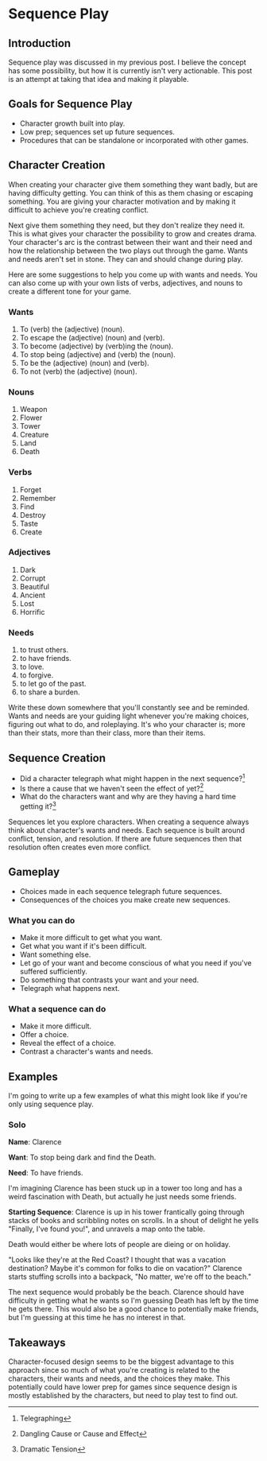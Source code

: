 # Sequence Play

## Introduction

Sequence play was discussed in my previous post. I believe the concept has some possibility, but how it is currently isn't very actionable. This post is an attempt at taking that idea and making it playable.

## Goals for Sequence Play

- Character growth built into play.
- Low prep; sequences set up future sequences.
-  Procedures that can be standalone or incorporated with other games.

## Character Creation

When creating your character give them something they want badly, but are having difficulty getting. You can think of this as them chasing or escaping something. You are giving your character motivation and by making it difficult to achieve you're creating conflict.

Next give them something they need, but they don't realize they need it. This is what gives your character the possibility to grow and creates drama. Your character's arc is the contrast between their want and their need and how the relationship between the two plays out through the game. Wants and needs aren't set in stone. They can and should change during play. 

Here are some suggestions to help you come up with wants and needs. You can also come up with your own lists of verbs, adjectives, and nouns to create a different tone for your game.

### Wants

1. To (verb) the (adjective) (noun).
2. To escape the (adjective) (noun) and (verb).
3. To become (adjective) by (verb)ing the (noun).
4. To stop being (adjective) and (verb) the (noun).
5. To be the (adjective) (noun) and (verb).
6. To not (verb) the (adjective) (noun).

### Nouns

1. Weapon
2. Flower
3. Tower
4. Creature
5. Land
6. Death

### Verbs

1. Forget
2. Remember
3. Find
4. Destroy
5. Taste
6. Create

### Adjectives

1. Dark
2. Corrupt
3. Beautiful
4. Ancient
5. Lost
6. Horrific

### Needs

1. to trust others.
2. to have friends.
3. to love.
4. to forgive.
5. to let go of the past.
6. to share a burden.

Write these down somewhere that you'll constantly see and be reminded. Wants and needs are your guiding light whenever you're making choices, figuring out what to do, and roleplaying. It's who your character is; more than their stats, more than their class, more than their items.

## Sequence Creation

- Did a character telegraph what might happen in the next sequence?[^1]
- Is there a cause that we haven't seen the effect of yet?[^2]
- What do the characters want and why are they having a hard time getting it?[^3]

[^1]: Telegraphing
[^2]: Dangling Cause or Cause and Effect
[^3]: Dramatic Tension

Sequences let you explore characters. When creating a sequence always think about character's wants and needs. Each sequence is built around conflict, tension, and resolution. If there are future sequences then that resolution often creates even more conflict.

## Gameplay

- Choices made in each sequence telegraph future sequences.
- Consequences of the choices you make create new sequences.

### What you can do

- Make it more difficult to get what you want.
- Get what you want if it's been difficult.
- Want something else.
- Let go of your want and become conscious of what you need if you've suffered sufficiently.
- Do something that contrasts your want and your need.
- Telegraph what happens next.

### What a sequence can do

- Make it more difficult.
- Offer a choice.
- Reveal the effect of a choice.
- Contrast a character's wants and needs.

## Examples

I'm going to write up a few examples of what this might look like if you're only using sequence play.

### Solo

**Name**: Clarence

**Want**: To stop being dark and find the Death.

**Need**: To have friends.

I'm imagining Clarence has been stuck up in a tower too long and has a weird fascination with Death, but actually he just needs some friends.

**Starting Sequence**: Clarence is up in his tower frantically going through stacks of books and scribbling notes on scrolls. In a shout of delight he yells "Finally, I've found you!", and unravels a map onto the table.

Death would either be where lots of people are dieing or on holiday.

"Looks like they're at the Red Coast? I thought that was a vacation destination? Maybe it's common for folks to die on vacation?" Clarence starts stuffing scrolls into a backpack, "No matter, we're off to the beach."

The next sequence would probably be the beach. Clarence should have difficulty in getting what he wants so I'm guessing Death has left by the time he gets there. This would also be a good chance to potentially make friends, but I'm guessing at this time he has no interest in that.

## Takeaways

Character-focused design seems to be the biggest advantage to this approach since so much of what you're creating is related to the characters, their wants and needs, and the choices they make. This potentially could have lower prep for games since sequence design is mostly established by the characters, but need to play test to find out.

